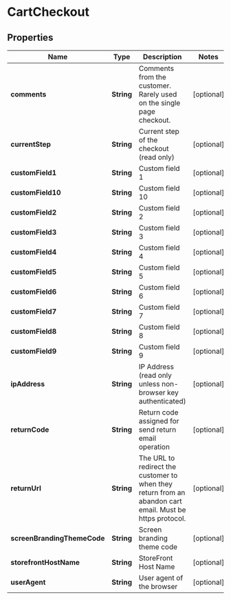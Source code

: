 

# CartCheckout


## Properties

| Name | Type | Description | Notes |
|------------ | ------------- | ------------- | -------------|
|**comments** | **String** | Comments from the customer.  Rarely used on the single page checkout. |  [optional] |
|**currentStep** | **String** | Current step of the checkout (read only) |  [optional] |
|**customField1** | **String** | Custom field 1 |  [optional] |
|**customField10** | **String** | Custom field 10 |  [optional] |
|**customField2** | **String** | Custom field 2 |  [optional] |
|**customField3** | **String** | Custom field 3 |  [optional] |
|**customField4** | **String** | Custom field 4 |  [optional] |
|**customField5** | **String** | Custom field 5 |  [optional] |
|**customField6** | **String** | Custom field 6 |  [optional] |
|**customField7** | **String** | Custom field 7 |  [optional] |
|**customField8** | **String** | Custom field 8 |  [optional] |
|**customField9** | **String** | Custom field 9 |  [optional] |
|**ipAddress** | **String** | IP Address (read only unless non-browser key authenticated) |  [optional] |
|**returnCode** | **String** | Return code assigned for send return email operation |  [optional] |
|**returnUrl** | **String** | The URL to redirect the customer to when they return from an abandon cart email.  Must be https protocol. |  [optional] |
|**screenBrandingThemeCode** | **String** | Screen branding theme code |  [optional] |
|**storefrontHostName** | **String** | StoreFront Host Name |  [optional] |
|**userAgent** | **String** | User agent of the browser |  [optional] |



